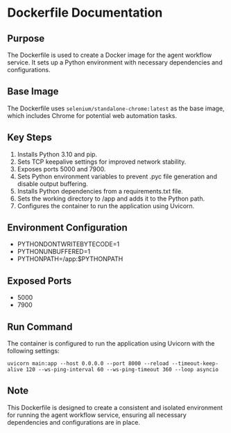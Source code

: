 # Dockerfile Documentation

## Purpose
The Dockerfile is used to create a Docker image for the agent workflow service. It sets up a Python environment with necessary dependencies and configurations.

## Base Image
The Dockerfile uses `selenium/standalone-chrome:latest` as the base image, which includes Chrome for potential web automation tasks.

## Key Steps
1. Installs Python 3.10 and pip.
2. Sets TCP keepalive settings for improved network stability.
3. Exposes ports 5000 and 7900.
4. Sets Python environment variables to prevent .pyc file generation and disable output buffering.
5. Installs Python dependencies from a requirements.txt file.
6. Sets the working directory to /app and adds it to the Python path.
7. Configures the container to run the application using Uvicorn.

## Environment Configuration
- PYTHONDONTWRITEBYTECODE=1
- PYTHONUNBUFFERED=1
- PYTHONPATH=/app:$PYTHONPATH

## Exposed Ports
- 5000
- 7900

## Run Command
The container is configured to run the application using Uvicorn with the following settings:
```
uvicorn main:app --host 0.0.0.0 --port 8000 --reload --timeout-keep-alive 120 --ws-ping-interval 60 --ws-ping-timeout 360 --loop asyncio
```

## Note
This Dockerfile is designed to create a consistent and isolated environment for running the agent workflow service, ensuring all necessary dependencies and configurations are in place.
